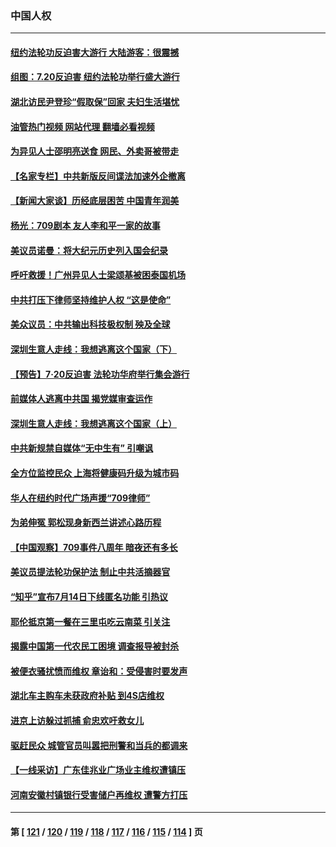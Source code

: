 ### 中国人权
---
#### [纽约法轮功反迫害大游行 大陆游客：很震撼](../../pages/ncid278/n14035017.md?07180045) 
#### [组图：7.20反迫害 纽约法轮功举行盛大游行](../../pages/ncid278/n14034972.md?07180045) 
#### [湖北访民尹登珍“假取保”回家 夫妇生活堪忧](../../pages/ncid278/n14034970.md?07180045) 
#### [油管热门视频 网站代理 翻墙必看视频](http://138.2.39.72:81/youtube.html?epic-marker?07180045)
#### [为异见人士邵明亮送食 网民、外卖哥被带走](../../pages/ncid278/n14034824.md?07180045) 
#### [【名家专栏】中共新版反间谍法加速外企撤离](../../pages/ncid278/n14034340.md?07180045) 
#### [【新闻大家谈】历经底层困苦 中国青年润美](../../pages/ncid278/n14034317.md?07180045) 
#### [杨光：709剧本 友人李和平一家的故事](../../pages/ncid278/n14032047.md?07180045) 
#### [美议员诺曼：将大纪元历史列入国会纪录](../../pages/ncid278/n14033882.md?07180045) 
#### [呼吁救援！广州异见人士梁颂基被困泰国机场](../../pages/ncid278/n14033649.md?07180045) 
#### [中共打压下律师坚持维护人权 “这是使命”](../../pages/ncid278/n14033510.md?07180045) 
#### [美众议员：中共输出科技极权制 殃及全球](../../pages/ncid278/n14033494.md?07180045) 
#### [深圳生意人走线：我想逃离这个国家（下）](../../pages/ncid278/n14032435.md?07180045) 
#### [【预告】7‧20反迫害 法轮功华府举行集会游行](../../pages/ncid278/n14032986.md?07180045) 
#### [前媒体人逃离中共国 揭党媒审查运作](../../pages/ncid278/n14032704.md?07180045) 
#### [深圳生意人走线：我想逃离这个国家（上）](../../pages/ncid278/n14031992.md?07180045) 
#### [中共新规禁自媒体“无中生有” 引嘲讽](../../pages/ncid278/n14031964.md?07180045) 
#### [全方位监控民众 上海将健康码升级为城市码](../../pages/ncid278/n14031965.md?07180045) 
#### [华人在纽约时代广场声援“709律师”](../../pages/ncid278/n14031335.md?07180045) 
#### [为弟伸冤 郭松现身新西兰讲述心路历程](../../pages/ncid278/n14030850.md?07180045) 
#### [【中国观察】709事件八周年 暗夜还有多长](../../pages/ncid278/n14030615.md?07180045) 
#### [美议员提法轮功保护法 制止中共活摘器官](../../pages/ncid278/n14030682.md?07180045) 
#### [“知乎”宣布7月14日下线匿名功能 引热议](../../pages/ncid278/n14030168.md?07180045) 
#### [耶伦抵京第一餐在三里屯吃云南菜 引关注](../../pages/ncid278/n14030202.md?07180045) 
#### [揭露中国第一代农民工困境 调查报导被封杀](../../pages/ncid278/n14029209.md?07180045) 
#### [被便衣骚扰愤而维权 章诒和：受侵害时要发声](../../pages/ncid278/n14029224.md?07180045) 
#### [湖北车主购车未获政府补贴 到4S店维权](../../pages/ncid278/n14028707.md?07180045) 
#### [进京上访躲过抓捕 俞忠欢吁救女儿](../../pages/ncid278/n14028226.md?07180045) 
#### [驱赶民众 城管官员叫嚣把刑警和当兵的都调来](../../pages/ncid278/n14027966.md?07180045) 
#### [【一线采访】广东佳兆业广场业主维权遭镇压](../../pages/ncid278/n14028175.md?07180045) 
#### [河南安徽村镇银行受害储户再维权 遭警方打压](../../pages/ncid278/n14026972.md?07180045) 

---
#### 第 [ [121](./121.md?07180045) / [120](./120.md?07180045) / [119](./119.md?07180045) / [118](./118.md?07180045) / [117](./117.md?07180045) / [116](./116.md?07180045) / [115](./115.md?07180045) / [114](./114.md?07180045) ] 页
